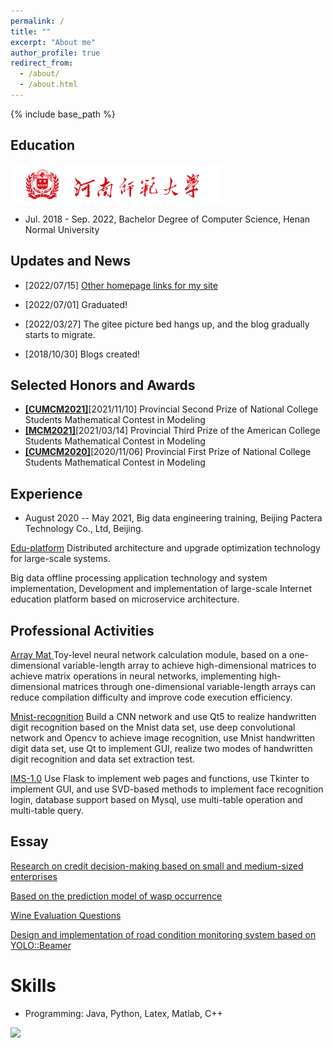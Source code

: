```yaml
---
permalink: /
title: ""
excerpt: "About me"
author_profile: true
redirect_from: 
  - /about/
  - /about.html
---
```


{% include base_path %}


## Education

<img src="../images/htulogo.png" alt="img" style="zoom: 33%;" />

- Jul. 2018 - Sep. 2022, Bachelor Degree of Computer Science, Henan Normal University

## Updates and News
- [2022/07/15] [Other homepage links for my site](https://eayz-iota.vercel.app/)

- [2022/07/01] Graduated!

- [2022/03/27] The gitee picture bed hangs up, and the blog gradually starts to migrate.

- [2018/10/30] Blogs created!

## Selected Honors and Awards

- [**[CUMCM2021]**](http://www.mcm.edu.cn)[2021/11/10] Provincial Second Prize of National College Students Mathematical Contest in Modeling
- [**[MCM2021]**](https://www.comap.com)[2021/03/14] Provincial Third Prize of the American College Students Mathematical Contest in Modeling
- [**[CUMCM2020]**](http://www.mcm.edu.cn)[2020/11/06] Provincial First Prize of National College Students Mathematical Contest in Modeling

## Experience

- August 2020 -- May 2021, Big data engineering training, Beijing Pactera Technology Co., Ltd, Beijing.

[Edu-platform](https://github.com/eayz/edu_platform) Distributed architecture and upgrade optimization technology for large-scale systems.

Big data offline processing application technology and system implementation, Development and implementation of large-scale Internet education platform based on microservice architecture.

## Professional Activities 

[Array Mat ](https://www.cnblogs.com/eayz/p/13775492.html) Toy-level neural network calculation module, based on a one-dimensional variable-length array to achieve high-dimensional matrices to achieve matrix operations in neural networks, implementing high-dimensional matrices through one-dimensional variable-length arrays can reduce compilation difficulty and improve code execution efficiency.

[Mnist-recognition](https://github.com/eayz/mnist-recognization) Build a CNN network and use Qt5 to realize handwritten digit recognition based on the Mnist data set, use deep convolutional network and Opencv to achieve image recognition, use Mnist handwritten digit data set, use Qt to implement GUI, realize two modes of handwritten digit recognition and data set extraction test.

[IMS-1.0](https://www.cnblogs.com/eayz/p/13775492.html) Use Flask to implement web pages and functions, use Tkinter to implement GUI, and use SVD-based methods to implement face recognition login, database support based on Mysql, use multi-table operation and multi-table query.

## Essay 

[Research on credit decision-making based on small and medium-sized enterprises](https://github.com/eayz/eayz.github.io/blob/main/paper/2020cumcm.pdf)

[Based on the prediction model of wasp occurrence](https://github.com/eayz/eayz.github.io/blob/main/paper/2021mcm.pdf)

[Wine Evaluation Questions](https://github.com/eayz/eayz.github.io/blob/main/paper/2021cumcm.pdf)


[Design and implementation of road condition monitoring system based on YOLO::Beamer](https://github.com/eayz/eayz.github.io/blob/main/paper/Design_and_implementation_of_road_condition_monitoring_system_based_on_YOLO.pdf)

Skills
======
* Programming: Java, Python, Latex, Matlab, C++

<a href="https://clustrmaps.com/site/1bpdo"  title="Visit tracker"><img src="//www.clustrmaps.com/map_v2.png?d=H6tLzjFYVpTxMgP3h_KHtGeH9jve38SteMCEVApkrMo&cl=ffffff" /></a>